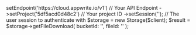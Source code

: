 <?php

use Getapp\Client;
use Getapp\Services\Storage;

$client = (new Client())
    ->setEndpoint('https://cloud.appwrite.io/v1') // Your API Endpoint
    ->setProject('5df5acd0d48c2') // Your project ID
    ->setSession(''); // The user session to authenticate with

$storage = new Storage($client);

$result = $storage->getFileDownload(
    bucketId: '<BUCKET_ID>',
    fileId: '<FILE_ID>'
);